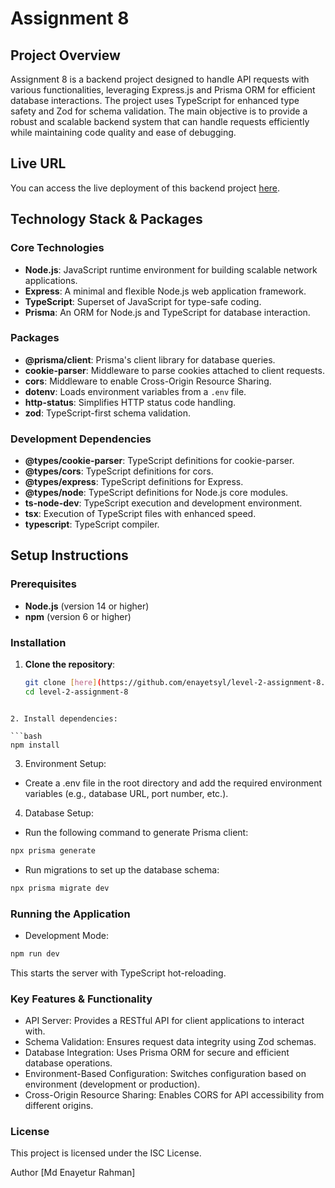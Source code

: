 # Assignment 8

## Project Overview
Assignment 8 is a backend project designed to handle API requests with various functionalities, leveraging Express.js and Prisma ORM for efficient database interactions. The project uses TypeScript for enhanced type safety and Zod for schema validation. The main objective is to provide a robust and scalable backend system that can handle requests efficiently while maintaining code quality and ease of debugging.

## Live URL
You can access the live deployment of this backend project [here](https://level-2-assignment-8.vercel.app/).

## Technology Stack & Packages

### Core Technologies
- **Node.js**: JavaScript runtime environment for building scalable network applications.
- **Express**: A minimal and flexible Node.js web application framework.
- **TypeScript**: Superset of JavaScript for type-safe coding.
- **Prisma**: An ORM for Node.js and TypeScript for database interaction.

### Packages
- **@prisma/client**: Prisma's client library for database queries.
- **cookie-parser**: Middleware to parse cookies attached to client requests.
- **cors**: Middleware to enable Cross-Origin Resource Sharing.
- **dotenv**: Loads environment variables from a `.env` file.
- **http-status**: Simplifies HTTP status code handling.
- **zod**: TypeScript-first schema validation.

### Development Dependencies
- **@types/cookie-parser**: TypeScript definitions for cookie-parser.
- **@types/cors**: TypeScript definitions for cors.
- **@types/express**: TypeScript definitions for Express.
- **@types/node**: TypeScript definitions for Node.js core modules.
- **ts-node-dev**: TypeScript execution and development environment.
- **tsx**: Execution of TypeScript files with enhanced speed.
- **typescript**: TypeScript compiler.

## Setup Instructions
### Prerequisites
- **Node.js** (version 14 or higher)
- **npm** (version 6 or higher)

### Installation
1. **Clone the repository**:
   ```bash
   git clone [here](https://github.com/enayetsyl/level-2-assignment-8.git)
   cd level-2-assignment-8
```

2. Install dependencies:

```bash
npm install
```

3. Environment Setup:

- Create a .env file in the root directory and add the required environment variables (e.g., database URL, port number, etc.).

4. Database Setup:

- Run the following command to generate Prisma client:

```bash
npx prisma generate
```

- Run migrations to set up the database schema:

```bash
npx prisma migrate dev
```

### Running the Application

- Development Mode:

```bash
npm run dev
```

This starts the server with TypeScript hot-reloading.

### Key Features & Functionality

- API Server: Provides a RESTful API for client applications to interact with.
- Schema Validation: Ensures request data integrity using Zod schemas.
- Database Integration: Uses Prisma ORM for secure and efficient database operations.
- Environment-Based Configuration: Switches configuration based on environment (development or production).
- Cross-Origin Resource Sharing: Enables CORS for API accessibility from different origins.

### License

This project is licensed under the ISC License.

Author
[Md Enayetur Rahman]


















